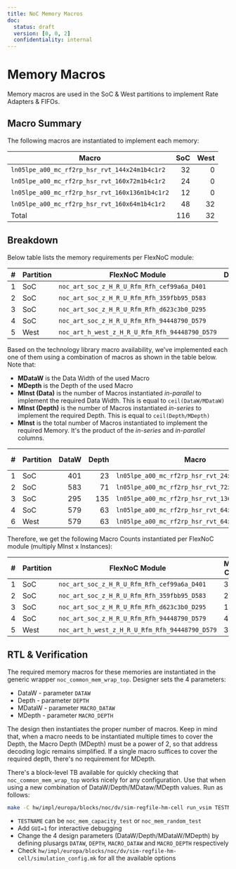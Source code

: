 ```yaml
---
title: NoC Memory Macros
doc:
  status: draft
  version: [0, 0, 2]
  confidentiality: internal
---
```


# Memory Macros

Memory macros are used in the SoC & West partitions to implement Rate Adapters & FIFOs.

## Macro Summary

The following macros are instantiated to implement each memory:

| Macro                                          | SoC | West |
|------------------------------------------------|----:|-----:|
| `ln05lpe_a00_mc_rf2rp_hsr_rvt_144x24m1b4c1r2`  | 32  | 0
| `ln05lpe_a00_mc_rf2rp_hsr_rvt_160x72m1b4c1r2`  | 24  | 0
| `ln05lpe_a00_mc_rf2rp_hsr_rvt_160x136m1b4c1r2` | 12  | 0
| `ln05lpe_a00_mc_rf2rp_hsr_rvt_160x64m1b4c1r2`  | 48  | 32
| Total                                          | 116 | 32

## Breakdown

Below table lists the memory requirements per FlexNoC module:

| \# | Partition | FlexNoC Module                                 | DataW | Depth | Instances |
|----|-----------|------------------------------------------------|------:|------:|----------:|
| 1  | SoC       | `noc_art_soc_z_H_R_U_Rfm_Rfh_cef99a6a_D401`    |  401  |    23 |        8  |
| 2  | SoC       | `noc_art_soc_z_H_R_U_Rfm_Rfh_359fbb95_D583`    |  583  |    71 |        6  |
| 3  | SoC       | `noc_art_soc_z_H_R_U_Rfm_Rfh_d623c3b0_D295`    |  295  |   135 |        4  |
| 4  | SoC       | `noc_art_soc_z_H_R_U_Rfm_Rfh_94448790_D579`    |  579  |    63 |       12  |
| 5  | West      | `noc_art_h_west_z_H_R_U_Rfm_Rfh_94448790_D579` |  579  |    63 |        8  |

Based on the technology library macro availability, we've implemented each one of them using a combination of macros as shown in the table below. Note that:

* **MDataW** is the Data Width of the used Macro
* **MDepth** is the Depth of the used Macro
* **MInst (Data)** is the number of Macros instantiated _in-parallel_ to implement the required Data Width. This is equal to `ceil(DataW/MDataW)`
* **MInst (Depth)** is the number of Macros instantiated _in-series_ to implement the required Depth. This is equal to `ceil(Depth/MDepth)`
* **MInst** is the total number of Macros instantiated to implement the required Memory. It's the product of the _in-series_ and _in-parallel_ columns.

| \# | Partition | DataW | Depth | Macro                                          | MDataW | MDepth | MInst (Data) | MInst (Depth) | MInst |
|----|-----------|------:|------:|------------------------------------------------|-------:|-------:|-------------:|--------------:|------:|
| 1  | SoC       |   401 |    23 | `ln05lpe_a00_mc_rf2rp_hsr_rvt_24x144m1b2c1r2`  |    144 |     24 |            4 |             1 |     4 |
| 2  | SoC       |   583 |    71 | `ln05lpe_a00_mc_rf2rp_hsr_rvt_72x160m1b4c1r2`  |    160 |     72 |            4 |             1 |     4 |
| 3  | SoC       |   295 |   135 | `ln05lpe_a00_mc_rf2rp_hsr_rvt_136x160m1b4c1r2` |    160 |    136 |            3 |             1 |     3 |
| 4  | SoC       |   579 |    63 | `ln05lpe_a00_mc_rf2rp_hsr_rvt_64x160m1b4c1r2`  |    160 |     64 |            4 |             1 |     4 |
| 6  | West      |   579 |    63 | `ln05lpe_a00_mc_rf2rp_hsr_rvt_64x160m1b4c1r2`  |    160 |     64 |            4 |             1 |     4 |

Therefore, we get the following Macro Counts instantiated per FlexNoC module (multiply MInst x Instances):

| \# | Partition | FlexNoC Module                                 | Macro Count | Macro Name                                     |
|----|-----------|------------------------------------------------|-------------|------------------------------------------------|
| 1  | SoC       | `noc_art_soc_z_H_R_U_Rfm_Rfh_cef99a6a_D401`    | 32          | `ln05lpe_a00_mc_rf2rp_hsr_rvt_24x144m1b2c1r2`  |
| 2  | SoC       | `noc_art_soc_z_H_R_U_Rfm_Rfh_359fbb95_D583`    | 24          | `ln05lpe_a00_mc_rf2rp_hsr_rvt_72x160m1b4c1r2`  |
| 3  | SoC       | `noc_art_soc_z_H_R_U_Rfm_Rfh_d623c3b0_D295`    | 12          | `ln05lpe_a00_mc_rf2rp_hsr_rvt_136x160m1b4c1r2` |
| 4  | SoC       | `noc_art_soc_z_H_R_U_Rfm_Rfh_94448790_D579`    | 48          | `ln05lpe_a00_mc_rf2rp_hsr_rvt_64x160m1b4c1r2`  |
| 5  | West      | `noc_art_h_west_z_H_R_U_Rfm_Rfh_94448790_D579` | 32          | `ln05lpe_a00_mc_rf2rp_hsr_rvt_64x160m1b4c1r2`  |


## RTL & Verification

The required memory macros for these memories are instantiated in the generic wrapper `noc_common_mem_wrap_top`. Designer sets the 4 parameters:

* DataW - parameter `DATAW`
* Depth - parameter `DEPTH`
* MDataW - parameter `MACRO_DATAW`
* MDepth - parameter `MACRO_DEPTH`

The design then instantiates the proper number of macros. Keep in mind that, when a macro needs to be instantiated multiple times to cover the Depth, the Macro Depth (MDepth) must be a power of 2, so that address decoding logic remains simplified. If a single macro suffices to cover the required depth, there's no requirement for MDepth.

There's a block-level TB available for quickly checking that `noc_common_mem_wrap_top` works nicely for any configuration. Use that when using a new combination of DataW/Depth/MDataw/MDepth values. Run as follows:

```bash
make -C hw/impl/europa/blocks/noc/dv/sim-regfile-hm-cell run_vsim TESTNAME=noc_mem_random_test
```

* `TESTNAME` can be `noc_mem_capacity_test` or `noc_mem_random_test`
* Add `GUI=1` for interactive debugging
* Change the 4 design parameters (DataW/Depth/MDataW/MDepth) by defining plusargs `DATAW`, `DEPTH`, `MACRO_DATAW` and `MACRO_DEPTH` respectively
* Check `hw/impl/europa/blocks/noc/dv/sim-regfile-hm-cell/simulation_config.mk` for all the available options
